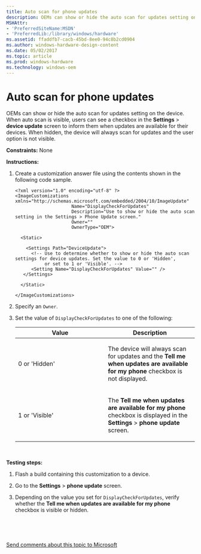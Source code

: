 ```yaml
---
title: Auto scan for phone updates
description: OEMs can show or hide the auto scan for updates setting on the device.
MSHAttr:
- 'PreferredSiteName:MSDN'
- 'PreferredLib:/library/windows/hardware'
ms.assetid: ffaddfb7-cacb-45bd-8ee0-94c8b2cd0904
ms.author: windows-hardware-design-content
ms.date: 05/02/2017
ms.topic: article
ms.prod: windows-hardware
ms.technology: windows-oem
---
```


# Auto scan for phone updates


OEMs can show or hide the auto scan for updates setting on the device. When auto scan is visible, users can see a checkbox in the **Settings** &gt; **device update** screen to inform them when updates are available for their devices. When hidden, the device will always scan for updates and the user option is not visible.

<a href="" id="constraints---none"></a>**Constraints:** None  

<a href="" id="instructions-"></a>**Instructions:**  
1.  Create a customization answer file using the contents shown in the following code sample.

    ``` syntax
    <?xml version="1.0" encoding="utf-8" ?>  
    <ImageCustomizations xmlns="http://schemas.microsoft.com/embedded/2004/10/ImageUpdate"  
                         Name="DisplayCheckForUpdates"  
                         Description="Use to show or hide the auto scan setting in the Settings > Phone Update screen."  
                         Owner=""  
                         OwnerType="OEM"> 
      
      <Static>  

        <Settings Path="DeviceUpdate">  
          <!-- Use to determine whether to show or hide the auto scan settings for device updates. Set the value to 0 or 'Hidden', 
               or set to 1 or 'Visible'. -->
          <Setting Name="DisplayCheckForUpdates" Value="" />    
       </Settings>  

      </Static>

    </ImageCustomizations>
    ```

2.  Specify an `Owner`.

3.  Set the value of `DisplayCheckForUpdates` to one of the following:

    <table>
    <colgroup>
    <col width="50%" />
    <col width="50%" />
    </colgroup>
    <thead>
    <tr class="header">
    <th>Value</th>
    <th>Description</th>
    </tr>
    </thead>
    <tbody>
    <tr class="odd">
    <td><p>0 or 'Hidden'</p></td>
    <td><p>The device will always scan for updates and the <strong>Tell me when updates are available for my phone</strong> checkbox is not displayed.</p></td>
    </tr>
    <tr class="even">
    <td><p>1 or 'Visible'</p></td>
    <td><p>The <strong>Tell me when updates are available for my phone</strong> checkbox is displayed in the <strong>Settings</strong> &gt; <strong>phone update</strong> screen.</p></td>
    </tr>
    </tbody>
    </table>

     

<a href="" id="testing-steps-"></a>**Testing steps:**  
1.  Flash a build containing this customization to a device.

2.  Go to the **Settings** &gt; **phone update** screen.

3.  Depending on the value you set for `DisplayCheckForUpdates`, verify whether the **Tell me when updates are available for my phone** checkbox is visible or hidden.

 

 

[Send comments about this topic to Microsoft](mailto:wsddocfb@microsoft.com?subject=Documentation%20feedback%20%5Bp_phCustomization\p_phCustomization%5D:%20Auto%20scan%20for%20phone%20updates%20%20RELEASE:%20%289/7/2016%29&body=%0A%0APRIVACY%20STATEMENT%0A%0AWe%20use%20your%20feedback%20to%20improve%20the%20documentation.%20We%20don't%20use%20your%20email%20address%20for%20any%20other%20purpose,%20and%20we'll%20remove%20your%20email%20address%20from%20our%20system%20after%20the%20issue%20that%20you're%20reporting%20is%20fixed.%20While%20we're%20working%20to%20fix%20this%20issue,%20we%20might%20send%20you%20an%20email%20message%20to%20ask%20for%20more%20info.%20Later,%20we%20might%20also%20send%20you%20an%20email%20message%20to%20let%20you%20know%20that%20we've%20addressed%20your%20feedback.%0A%0AFor%20more%20info%20about%20Microsoft's%20privacy%20policy,%20see%20http://privacy.microsoft.com/default.aspx. "Send comments about this topic to Microsoft")




